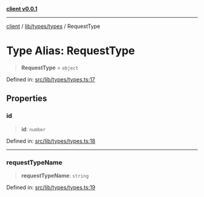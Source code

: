[**client v0.0.1**](../../../../README.md)

***

[client](../../../../README.md) / [lib/types/types](../README.md) / RequestType

# Type Alias: RequestType

> **RequestType** = `object`

Defined in: [src/lib/types/types.ts:17](https://github.com/petelc/WMS/blob/0ba5e61a5ede3de744df1a5839724fa19a2a534f/client/src/lib/types/types.ts#L17)

## Properties

### id

> **id**: `number`

Defined in: [src/lib/types/types.ts:18](https://github.com/petelc/WMS/blob/0ba5e61a5ede3de744df1a5839724fa19a2a534f/client/src/lib/types/types.ts#L18)

***

### requestTypeName

> **requestTypeName**: `string`

Defined in: [src/lib/types/types.ts:19](https://github.com/petelc/WMS/blob/0ba5e61a5ede3de744df1a5839724fa19a2a534f/client/src/lib/types/types.ts#L19)
